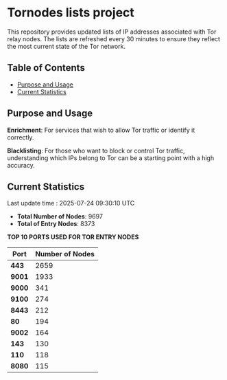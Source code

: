 # Tornodes lists project

This repository provides updated lists of IP addresses associated with Tor relay nodes. The lists are refreshed every 30 minutes to ensure they reflect the most current state of the Tor network.

## Table of Contents

- [Purpose and Usage](#purpose-and-usage)
- [Current Statistics](#current-statistics)


## Purpose and Usage

**Enrichment**: For services that wish to allow Tor traffic or identify it correctly.

**Blacklisting**: For those who want to block or control Tor traffic, understanding which IPs belong to Tor can be a starting point with a high accuracy.

## Current Statistics

Last update time : 2025-07-24 09:30:10 UTC

- **Total Number of Nodes**: 9697
- **Total of Entry Nodes**: 8373

**TOP 10 PORTS USED FOR TOR ENTRY NODES**

| **Port** | **Number of Nodes** |
|------|-----------------|
| **443**   | 2659  |
| **9001**   | 1933  |
| **9000**   | 341  |
| **9100**   | 274  |
| **8443**   | 212  |
| **80**   | 194  |
| **9002**   | 164  |
| **143**   | 130  |
| **110**   | 118  |
| **8080**   | 115  |

